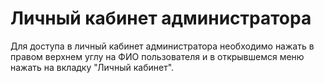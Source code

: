 # Личный кабинет администратора
Для доступа в личный кабинет администратора необходимо нажать в правом верхнем углу на ФИО пользователя и в открывшемся меню нажать на вкладку "Личный кабинет".
